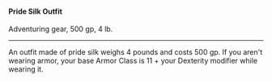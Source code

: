 #### Pride Silk Outfit

Adventuring gear, 500 gp, 4 lb.

---

An outfit made of pride silk weighs 4 pounds and costs 500 gp. If you aren't wearing armor, your base Armor Class is 11 + your Dexterity modifier while wearing it.
